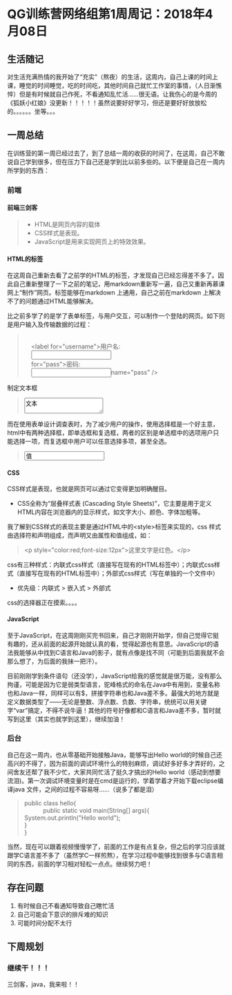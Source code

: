 # QG训练营网络组第1周周记：2018年4月08日
## 生活随记
对生活充满热情的我开始了“充实”（熬夜）的生活，这周内，自己上课的时间上课，睡觉的时间睡觉，吃的时间吃，其他时间自己就忙工作室的事情，（人日渐憔悴）但是有时候就自己作死，不看通知乱忙活......很无语。让我伤心的是今周的《狐妖小红娘》没更新！！！！！虽然说要好好学习，但还是要好好放放松的。。。。。。坐等。。。
## 一周总结
在训练营的第一周已经过去了，到了总结一周的收获的时间了，在这周，自己不敢说自己学到很多，但在压力下自己还是学到比以前多些的。以下便是自己在一周内所学到的东西：
### 前端
#### 前端三剑客
> * HTML是网页内容的载体
> * CSS样式是表现。
> * JavaScript是用来实现网页上的特效效果。
#### HTML的标签
在这周自己重新去看了之前学的HTML的标签，才发现自己已经忘得差不多了。因此自己重新整理了一下之前的笔记，用markdown重新写一遍，自己又重新再慕课网上“制作”网页。标签能够在markdown 上通用，自己之前在markdown 上解决不了的问题通过HTML能够解决。

比之前多学了的是学了表单标签，与用户交互，可以制作一个登陆的网页。如下则是用户输入及传输数据的过程：
> <form    method="post"   action="save.php"><br/>
>&nbsp;&nbsp;&nbsp;&nbsp;&lt;label for="username">用户名:</label><br/>
>&nbsp;&nbsp;&nbsp;&nbsp;<input type="text" name="username" /><br/>
>&nbsp;&nbsp;&nbsp;&nbsp;<label >for="pass">密码:</label><br/>
>&nbsp;&nbsp;&nbsp;&nbsp;<input type="password" >name="pass" /><br/>
></form>
制定文本框
> <textarea  rows="行数" cols="列数">文本</textarea><br/>

而在使用表单设计调查表时，为了减少用户的操作，使用选择框是一个好主意，html中有两种选择框，即单选框和复选框，两者的区别是单选框中的选项用户只能选择一项，而复选框中用户可以任意选择多项，甚至全选。
> <input   type="radio/checkbox"   value="值"    name="名称"   checked="checked"/>
#### CSS
CSS样式是表现，也就是网页可以通过它变得更加明确醒目。
* CSS全称为“层叠样式表 (Cascading Style Sheets)”，它主要是用于定义HTML内容在浏览器内的显示样式，如文字大小、颜色、字体加粗等。

我了解到CSS样式的表现主要是通过HTML中的&lt;style>标签来实现的，css 样式由选择符和声明组成，而声明又由属性和值组成，如：
> &lt;p style="color:red;font-size:12px">这里文字是红色。&lt;/p>

css有三种样式：内联式css样式（直接写在现有的HTML标签中）；内联式css样式（直接写在现有的HTML标签中）；外部式css样式（写在单独的一个文件中）
* 优先级：内联式 > 嵌入式 > 外部式

css的选择器正在摸索。。。。
#### JavaScript
至于JavaScript，在这周刚刚买完书回来，自己才刚刚开始学，但自己觉得它挺有趣的，还从前面的起源开始就认真的看，觉得起源也有意思。JavaScript的语法我能够从中找到C语言和Java的影子，就有点像是找不同（可能到后面我就不会那么想了，为后面的我抹一把汗）。

目前刚刚学到条件语句（还没学），JavaScript给我的感觉就是很万能，没有那么拘谨，可能是因为它是弱类型语言，驼峰格式的命名在Java中有用到，变量名称也和Java一样，同样可以有$，拼接字符串也和Java差不多。最强大的地方就是定义数据类型了——无论是整数、浮点数、负数、字符串，统统可以用关键字“var”搞定，不得不说牛逼！其他的符号好像都和C语言和Java差不多，暂时就写到这里（其实也就学到这里），继续加油！
### 后台
自己在这一周内，也从零基础开始接触Java，能够写出Hello world的时候自己还高兴的不得了，因为前面的调试环境什么的特别麻烦，调试好多好多才弄好的，之间舍友还帮了我不少忙，大家共同忙活了挺久才搞出的Hello world（感动到想要流泪)。第一次调试环境变量时是在cmd是运行的，学着学着才开始下载eclipse编译java 文件，之间的过程不容易呀......（说多了都是泪）
> public class hello{<br/>
	&nbsp;&nbsp;&nbsp;&nbsp;&nbsp;&nbsp;&nbsp;&nbsp;&nbsp;&nbsp;&nbsp;public static void main(String[] args){<br/>
		System.out.println("Hello world");<br/>
	}<br/>
   }
   
当然，现在可以跟着视频慢慢学了，前面的工作是有点复杂，但之后的学习应该就跟学C语言差不多了（虽然学C一样煎熬），在学习过程中能够找到很多与C语言相同的东西，前面的学习相对轻松一点点。继续努力吧！
## 存在问题
1. 有时候自己不看通知导致自己瞎忙活
2. 自己可能会下意识的排斥难的知识
3. 可能时间分配不太行
## 下周规划
### 继续干！！！
三剑客，java，我来啦！！

